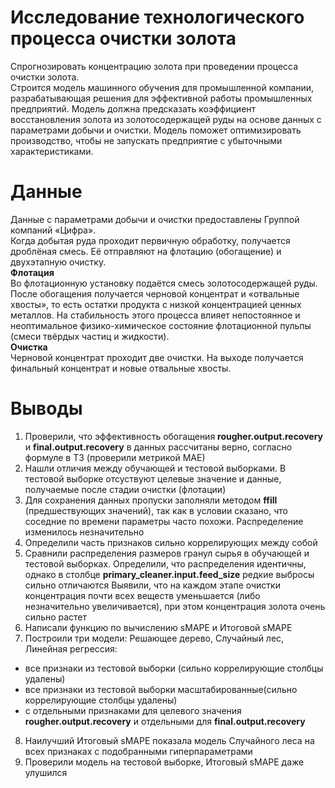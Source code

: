 #  Исследование технологического процесса очистки золота
Спрогнозировать концентрацию золота при проведении процесса очистки золота.  
Строится модель машинного обучения для промышленной компании, разрабатывающая решения для эффективной работы промышленных предприятий. Модель должна предсказать коэффициент восстановления золота из золотосодержащей руды на основе данных с параметрами добычи и очистки. Модель поможет оптимизировать производство, чтобы не запускать предприятие с убыточными характеристиками. 

# Данные
Данные с параметрами добычи и очистки предоставлены Группой компаний «Цифра».  
Когда добытая руда проходит первичную обработку, получается дроблёная смесь. Её отправляют на флотацию (обогащение) и двухэтапную очистку.  
__Флотация__  
Во флотационную установку подаётся смесь золотосодержащей руды. После обогащения получается черновой концентрат и «отвальные хвосты», то есть остатки продукта с низкой концентрацией ценных металлов.
На стабильность этого процесса влияет непостоянное и неоптимальное физико-химическое состояние флотационной пульпы (смеси твёрдых частиц и жидкости).  
__Очистка__  
Черновой концентрат проходит две очистки. На выходе получается финальный концентрат и новые отвальные хвосты.


# Выводы  
1. Проверили, что эффективность обогащения __rougher.output.recovery__ и __final.output.recovery__ в данных рассчитаны верно, согласно формуле в ТЗ (проверили метрикой МАЕ)
2. Нашли отличия между обучающей и тестовой выборками. В тестовой выборке отсуствуют целевые значение и данные, получаемые после стадии очистки (флотации)
3. Для сохранения данных пропуски заполняли методом __ffill__ (предшествующих значений), так как в условии сказано, что соседние по времени параметры часто похожи. Распределение изменилось незначительно
4. Определили часть признаков сильно коррелирующих между собой
5. Сравнили распределения размеров гранул сырья в обучающей и тестовой выборках. Определили, что распределения идентичны, однако в столбце __primary_cleaner.input.feed_size__ редкие выбросы сильно отличаются
Выявили, что на каждом этапе очистки концентрация почти всех веществ уменьшается (либо незначительно увеличивается), при этом концентрация золота очень сильно растет
6. Написали функцию по вычислению sMAPE и Итоговой sMAPE
7. Построили три модели: Решающее дерево, Случайный лес, Линейная регрессия:
- все признаки из тестовой выборки (сильно коррелирующие столбцы удалены)
- все признаки из тестовой выборки масштабированные(сильно коррелирующие столбцы удалены)
- с отдельными признаками для целевого значения __rougher.output.recovery__ и отдельными для __final.output.recovery__
8. Наилучший Итоговый sMAPE показала модель Случайного леса на всех признаках с подобранными гиперпараметрами
9. Проверили модель на тестовой выборке, Итоговый sMAPE даже улушился